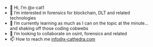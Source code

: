 - 👋 Hi, I’m @x-cat1
- 👀 I’m interested in forensics for blockchain, DLT and related technologies
- 🌱 I’m currently learning as much as I can on the topic at the minute... and shaking off those coding cobwebs
- 💞️ I’m looking to collaborate on osint, forensics and related
- 📫 How to reach me info@x-cathedra.com

<!---
x-cat1/x-cat1 is a ✨ special ✨ repository because its `README.md` (this file) appears on your GitHub profile.
You can click the Preview link to take a look at your changes.
--->
